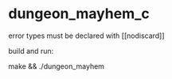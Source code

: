 # dungeon_mayhem_c

error types must be declared with [[nodiscard]]

build and run:

make && ./dungeon_mayhem
